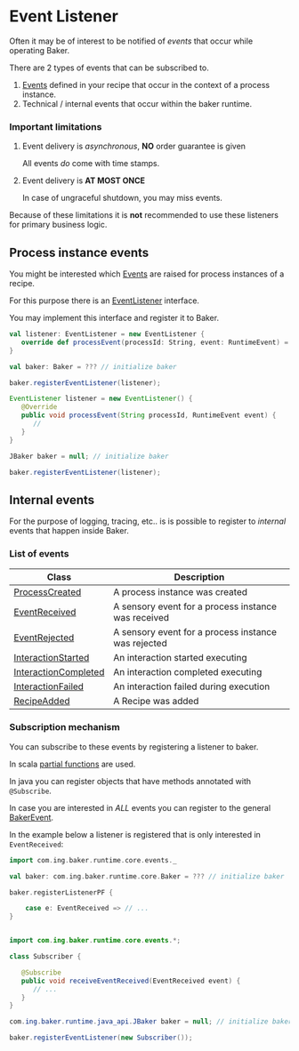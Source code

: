 # Event Listener

Often it may be of interest to be notified of *events* that occur while operating Baker.

There are 2 types of events that can be subscribed to.

1. [Events](concepts.md#event) defined in your recipe that occur in the context of a process instance.
2. Technical / internal events that occur within the baker runtime.

### Important limitations

1. Event delivery is *asynchronous*, **NO** order guarantee is given

    All events *do* come with time stamps.

2. Event delivery is **AT MOST ONCE**

    In case of ungraceful shutdown, you may miss events.

Because of these limitations it is **not** recommended to use these listeners for primary business logic.

## Process instance events

You might be interested which [Events](concepts.md#event) are raised for process instances of a recipe.

For this purpose there is an [EventListener](https://github.com/ing-bank/baker/blob/master/runtime/src/main/scala/com/ing/baker/runtime/core/EventListener.scala) interface.

You may implement this interface and register it to Baker.

``` scala tab="Scala"
val listener: EventListener = new EventListener {
   override def processEvent(processId: String, event: RuntimeEvent) = ???
}

val baker: Baker = ??? // initialize baker

baker.registerEventListener(listener);
```

``` java tab="Java"
EventListener listener = new EventListener() {
   @Override
   public void processEvent(String processId, RuntimeEvent event) {
      //
   }
}

JBaker baker = null; // initialize baker

baker.registerEventListener(listener);

```


## Internal events

For the purpose of logging, tracing, etc.. is is possible to register to *internal* events that happen inside Baker.


### List of events

| Class | Description |
| ---   | --- |
| [ProcessCreated](https://github.com/ing-bank/baker/blob/master/runtime/src/main/scala/com/ing/baker/runtime/core/events/ProcessCreated.scala) | A process instance was created |
| [EventReceived](https://github.com/ing-bank/baker/blob/master/runtime/src/main/scala/com/ing/baker/runtime/core/events/EventReceived.scala) | A sensory event for a process instance was received |
| [EventRejected](https://github.com/ing-bank/baker/blob/master/runtime/src/main/scala/com/ing/baker/runtime/core/events/EventRejected.scala) | A sensory event for a process instance was rejected |
| [InteractionStarted](https://github.com/ing-bank/baker/blob/master/runtime/src/main/scala/com/ing/baker/runtime/core/events/InteractionStarted.scala) | An interaction started executing |
| [InteractionCompleted](https://github.com/ing-bank/baker/blob/master/runtime/src/main/scala/com/ing/baker/runtime/core/events/InteractionCompleted.scala) | An interaction completed executing |
| [InteractionFailed](https://github.com/ing-bank/baker/blob/master/runtime/src/main/scala/com/ing/baker/runtime/core/events/InteractionFailed.scala) | An interaction failed during execution |
| [RecipeAdded](https://github.com/ing-bank/baker/blob/master/runtime/src/main/scala/com/ing/baker/runtime/core/events/RecipeAdded.scala) | A Recipe was added |


### Subscription mechanism

You can subscribe to these events by registering a listener to baker.

In scala [partial functions](https://www.scala-lang.org/api/2.12.1/scala/PartialFunction.html) are used.

In java you can register objects that have methods annotated with `@Subscribe`.

In case you are interested in *ALL* events you can register to the general [BakerEvent](https://github.com/ing-bank/baker/blob/master/runtime/src/main/scala/com/ing/baker/runtime/core/events/BakerEvent.scala).

In the example below a listener is registered that is only interested in `EventReceived`:

``` scala tab="Scala"
import com.ing.baker.runtime.core.events._

val baker: com.ing.baker.runtime.core.Baker = ??? // initialize baker

baker.registerListenerPF {

    case e: EventReceived => // ...
}
```

``` java tab="Java"

import com.ing.baker.runtime.core.events.*;

class Subscriber {

   @Subscribe
   public void receiveEventReceived(EventReceived event) {
      // ...
   }
}

com.ing.baker.runtime.java_api.JBaker baker = null; // initialize baker

baker.registerEventListener(new Subscriber());

```

